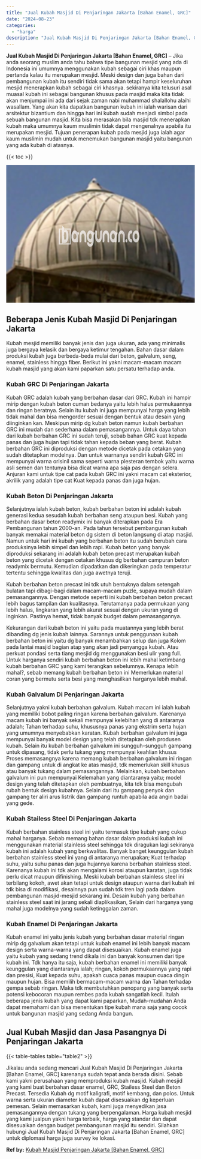 ```yaml
---
title: "Jual Kubah Masjid Di Penjaringan Jakarta [Bahan Enamel, GRC]"
date: "2024-08-23"
categories: 
  - "harga"
description: "Jual Kubah Masjid Di Penjaringan Jakarta [Bahan Enamel, GRC]. Jikalau anda sedang mencari Jual Kubah Masjid Di Penjaringan Jakarta [Bahan Enamel, GRC] kare..."
---
```


**Jual Kubah Masjid Di Penjaringan Jakarta \[Bahan Enamel, GRC\]** – Jika anda seorang muslim anda tahu bahwa tipe bangunan mesjid yang ada di Indonesia ini umumnya menggunakan kubah sebagai ciri khas maupun pertanda kalau itu merupakan mesjid. Meski design dan juga bahan dari pembangunan kubah itu sendiri tidak sama akan tetapi hampir keseluruhan mesjid menerapkan kubah sebagai ciri khasnya. sekiranya kita telusuri asal muasal kubah ini sebagai bangunan khusus pada masjid maka kita tidak akan menjumpai ini ada dari sejak zaman nabi muhammad shalallohu alaihi wasallam. Yang akan kita dapatkan bangunan kubah ini ialah warisan dari arsitektur bizantium dan hingga hari ini kubah sudah menjadi simbol pada sebuah bangunan masjid. Kita bisa merasakan bila masjid tdk menerapkan kubah maka umumnya kaum muslimin tidak dapat mengenalnya apabila itu merupakan mesjid. Tujuan penerapan kubah pada mesjid juga ialah agar kaum muslimin mudah untuk menemukan bangunan masjid yaitu bangunan yang ada kubah di atasnya.

{{< toc >}}

![Jual Kubah Masjid Di Penjaringan Jakarta [Bahan Enamel, GRC]](/images/jual-kubah-masjid-16.png)

## Beberapa Jenis Kubah Masjid Di Penjaringan Jakarta

Kubah mesjid memiliki banyak jenis dan juga ukuran, ada yang minimalis juga bergaya kelasik dan bergaya ketimur tengahan. Bahan dasar dalam produksi kubah juga berbeda-beda mulai dari beton, galvalum, seng, enamel, stainless hingga fiber. Berikut ini yakni macam-macam macam kubah masjid yang akan kami paparkan satu persatu terhadap anda.

### Kubah GRC Di Penjaringan Jakarta

Kubah GRC adalah kubah yang berbahan dasar dari GRC. Kubah ini hampir mirip dengan kubah beton cuman bedanya yaitu lebih halus permukaannya dan ringan beratnya. Selain itu kubah ini juga mempunyai harga yang lebih tidak mahal dan bisa mengorder sesuai dengan bentuk atau desain yang diinginkan kan. Meskipun mirip dg kubah beton namun kubah berbahan GRC ini mudah dan sederhana dalam pemasangannya. Untuk daya tahan dari kubah berbahan GRC ini sudah teruji, sebab bahan GRC kuat kepada panas dan juga hujan tapi tidak tahan kepada beban yang berat. Kubah berbahan GRC ini diproduksi dengan metode dicetak pada cetakan yang sudah ditetapkan modelnya. Dan untuk warnanya sendiri kubah GRC ini mempunyai warna orisinil sama seperti warna plesteran tembok yaitu warna asli semen dan tentunya bisa dicat warna apa saja pas dengan selera. Anjuran kami untuk tipe cat pada kubah GRC ini yakni macam cat eksterior, akrilik yang adalah tipe cat Kuat kepada panas dan juga hujan.

### Kubah Beton Di Penjaringan Jakarta

Selanjutnya ialah kubah beton, kubah berbahan beton ini adalah kubah generasi kedua sesudah kubah berbahan seng ataupun besi. Kubah yang berbahan dasar beton readymix ini banyak diterapkan pada Era Pembangunan tahun 2000-an. Pada tahun tersebut pembangunan kubah banyak memakai material beton dg sistem di beton langsung di atap masjid. Namun untuk hari ini kubah yang berbahan beton itu sudah berubah cara produksinya lebih simpel dan lebih rapi. Kubah beton yang banyak diproduksi sekarang ini adalah kubah beton precast merupakan kubah beton yang dicetak dengan cetakan khusus dg berbahan campuran beton readymix bermutu. Kemudian dipadatkan dan dikeringkan pada temperatur tertentu sehingga kwalitas dan juga awetnya teruji.

Kubah berbahan beton precast ini tdk utuh bentuknya dalam setengah bulatan tapi dibagi-bagi dalam macam-macam puzle, supaya mudah dalam pemasangannya. Dengan metode seperti ini kubah berbahan beton precast lebih bagus tampilan dan kualitasnya. Terutamanya pada permukaan yang lebih halus, lingkaran yang lebih akurat sesuai dengan ukuran yang di inginkan. Pastinya hemat, tidak banyak budget dalam pemasangannya.

Kekurangan dari kubah beton ini yaitu pada muatannya yang lebih berat dibanding dg jenis kubah lainnya. Sarannya untuk penggunaan kubah berbahan beton ini yaitu dg banyak menambahkan selup dan juga Kolom pada lantai masjid bagian atap yang akan jadi penyangga kubah. Atau perkuat pondasi serta tiang mesjid dg menggunakan besi ulir yang full. Untuk harganya sendiri kubah berbahan beton ini lebih mahal ketimbang kubah berbahan GRC yang kami terangkan sebelumnya. Kenapa lebih mahal?, sebab memang kubah berbahan beton ini Memerlukan material coran yang bermutu serta besi yang menghasilkan harganya lebih mahal.

### Kubah Galvalum Di Penjaringan Jakarta

Selanjutnya yakni kubah berbahan galvalum. Kubah macam ini ialah kubah yang memiliki bobot paling ringan karena berbahan galvalum. Karenanya macam kubah ini banyak sekali mempunyai kelebihan yang di antaranya adalah; Tahan terhadap suhu, khususnya panas yang ekstrim serta hujan yang umumnya menyebabkan karatan. Kubah berbahan galvalum ini juga mempunyai banyak model design yang telah ditetapkan oleh produsen kubah. Selain itu kubah berbahan galvalum ini sungguh-sungguh gampang untuk dipasang, tidak perlu tukang yang mempunyai keahlian khusus Proses memasangnya karena memang kubah berbahan galvalum ini ringan dan gampang untuk di angkat ke atas masjid, tdk memerlukan skill khusus atau banyak tukang dalam pemasangannya. Melainkan, kubah berbahan galvalum ini pun mempunyai Kelemahan yang diantaranya yaitu; model design yang telah ditetapkan oleh pembuatnya, kita tdk bisa mengubah rubah bentuk design kubahnya. Selain dari itu gampang penyok dan gampang ter aliri arus listrik dan gampang runtuh apabila ada angin badai yang gede.

### Kubah Stailess Steel Di Penjaringan Jakarta

Kubah berbahan stainless steel ini yaitu termasuk tipe kubah yang cukup mahal harganya. Sebab memang bahan dasar dalam produksi kubah ini menggunakan material stainless steel sehingga tdk diragukan lagi sekiranya kubah ini adalah kubah yang berkwalitas. Banyak banget keunggulan kubah berbahan stainless steel ini yang di antaranya merupakan; Kuat terhadap suhu, yaitu suhu panas dan juga hujannya karena berbahan stainless steel. Karenanya kubah ini tdk akan mengalami korosi ataupun karatan, juga tidak perlu dicat maupun difinishing. Meski kubah berbahan stainless steel ini terbilang kokoh, awet akan tetapi untuk design ataupun warna dari kubah ini tdk bisa di modifikasi, desainnya pun sudah tdk tren lagi pada dalam pembangunan masjid-mesjid sekarang ini. Desain kubah yang berbahan stainless steel saat ini jarang sekali diaplikasikan, Selain dari harganya yang mahal juga modelnya yang sudah ketinggalan zaman.

### Kubah Enamel Di Penjaringan Jakarta

Kubah enamel ini yaitu jenis kubah yang berbahan dasar material ringan mirip dg galvalum akan tetapi untuk kubah enamel ini lebih banyak macam design serta warna-warna yang dapat disesuaikan. Kubah enamel juga yaitu kubah yang sedang trend dikala ini dan banyak konsumen dari tipe kubah ini. Tdk hanya itu saja, kubah berbahan enamel ini memiliki banyak keunggulan yang diantaranya ialah; ringan, kokoh permukaannya yang rapi dan presisi, Kuat kepada suhu, apakah cuaca panas maupun cuaca dingin maupun hujan. Bisa memilih bermacam-macam warna dan Tahan terhadap gempa sebab ringan. Maka tdk membutuhkan penopang yang banyak serta potensi kebocoran maupun rembes pada kubah sangatlah kecil. Itulah beberapa jenis kubah yang dapat kami paparkan, Mudah-mudahan Anda dapat memahami dan bisa menentukan tipe kubah mana saja yang cocok untuk bangunan masjid yang sedang Anda bangun.

## Jual Kubah Masjid dan Jasa Pasangnya Di Penjaringan Jakarta

{{< table-tables table="table2" >}}

Jikalau anda sedang mencari Jual Kubah Masjid Di Penjaringan Jakarta \[Bahan Enamel, GRC\] karenanya sudah tepat anda berada disini. Sebab kami yakni perusahaan yang memproduksi kubah masjid. Kubah mesjid yang kami buat berbahan dasar enamel, GRC, Stailess Steel dan Beton Precast. Tersedia Kubah dg motif kaligrafi, motif kembang, dan polos. Untuk warna serta ukuran diameter kubah dapat disesuaikan dg keperluan pemesan. Selain memasarkan kubah, kami juga menyedikan jasa pemasangannya dengan tukang yang berpengalaman. Harga kubah mesjid yang kami jualpun yakni harga terbaik, harga yang standar dan dapat disesuaikan dengan budget pembangunan masjid itu sendiri. Silahkan hubungi Jual Kubah Masjid Di Penjaringan Jakarta \[Bahan Enamel, GRC\] untuk diplomasi harga juga survey ke lokasi.

**Ref by:** [Kubah Masjid Penjaringan Jakarta [Bahan Enamel, GRC]](https://id.wikipedia.org/wiki/Kubah)
